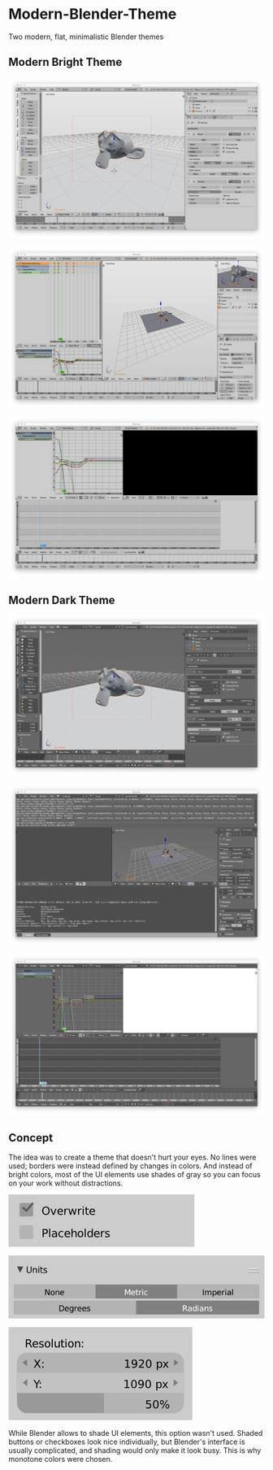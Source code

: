 # Modern-Blender-Theme
Two modern, flat, minimalistic Blender themes

## Modern Bright Theme
![Default view](/screenshots/Bright/Default.png)

![Animation view](/screenshots/Bright/Animation.png)

![Video editing view](/screenshots/Bright/Video%20Editing.png)

## Modern Dark Theme
![Default view](/screenshots/Dark/Default.png)

![Animation view](/screenshots/Dark/Scripting.png)

![Video editing view](/screenshots/Dark/Video%20Editing.png)

## Concept
The idea was to create a theme that doesn't hurt your eyes. No lines were used; borders were instead defined by changes in colors. And instead of bright colors, most of the UI elements use shades of gray so you can focus on your work without distractions.

![Checkboxes](/screenshots/ui/checkboxes.png)

![Radio buttons](/screenshots/ui/radio.png)

![Sliders](/screenshots/ui/sliders.png)

While Blender allows to shade UI elements, this option wasn't used. Shaded buttons or checkboxes look nice individually, but Blender's interface is usually complicated, and shading would only make it look busy. This is why monotone colors were chosen.
